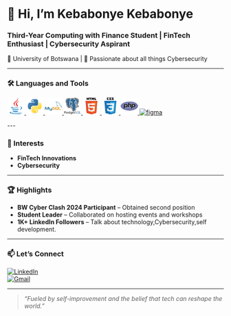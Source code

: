 # 👋 Hi, I’m Kebabonye Kebabonye 

### Third-Year Computing with Finance Student | FinTech Enthusiast | Cybersecurity Aspirant  
📍 University of Botswana | 🚀 Passionate about all things Cybersecurity 

---


### 🛠️ Languages and Tools  
<p align="left"> 
  <a href="https://www.java.com" target="_blank" rel="noreferrer"> <img src="https://raw.githubusercontent.com/devicons/devicon/master/icons/java/java-original.svg" alt="java" width="40" height="40"/> </a> 
  <a href="https://www.python.org" target="_blank" rel="noreferrer"> <img src="https://raw.githubusercontent.com/devicons/devicon/master/icons/python/python-original.svg" alt="python" width="40" height="40"/> </a> 
  <a href="https://www.mysql.com/" target="_blank" rel="noreferrer"> <img src="https://raw.githubusercontent.com/devicons/devicon/master/icons/mysql/mysql-original-wordmark.svg" alt="mysql" width="40" height="40"/> </a> 
  <a href="https://www.postgresql.org" target="_blank" rel="noreferrer"> <img src="https://raw.githubusercontent.com/devicons/devicon/master/icons/postgresql/postgresql-original-wordmark.svg" alt="postgresql" width="40" height="40"/> </a> 
  <a href="https://www.w3.org/html/" target="_blank" rel="noreferrer"> <img src="https://raw.githubusercontent.com/devicons/devicon/master/icons/html5/html5-original-wordmark.svg" alt="html5" width="40" height="40"/> </a> 
  <a href="https://www.w3schools.com/css/" target="_blank" rel="noreferrer"> <img src="https://raw.githubusercontent.com/devicons/devicon/master/icons/css3/css3-original-wordmark.svg" alt="css3" width="40" height="40"/> </a> <a href="https://www.php.net" target="_blank" rel="noreferrer"> <img src="https://raw.githubusercontent.com/devicons/devicon/master/icons/php/php-original.svg" alt="php" width="40" height="40"/> </a> 
  <a href="https://www.figma.com/" target="_blank" rel="noreferrer"> <img src="https://www.vectorlogo.zone/logos/figma/figma-icon.svg" alt="figma" width="40" height="40"/> </a> 
</p>
---

### 🌱 Interests  
- **FinTech Innovations**
- **Cybersecurity**

---

### 🏆 Highlights  
- **BW Cyber Clash 2024 Participant** – Obtained second position
- **Student Leader** – Collaborated on hosting events and workshops 
- **1K+ LinkedIn Followers** – Talk about technology,Cybersecurity,self development.  

---
<!--
### 📂 Projects  
| Project | Description | Tools |  
|---------|-------------|-------|  
| **FinTech Data Analyzer** | Python script to visualize stock trends. | Python, Pandas, Matplotlib |  
| **Secure Banking Portal** | Mock web app with SQLi safeguards. | Java, SQL, HTML/CSS |  


-->

### 📫 Let’s Connect  
[![LinkedIn](https://img.shields.io/badge/LinkedIn-0A66C2?style=for-the-badge&logo=linkedin&logoColor=white)](Your_LinkedIn_URL_Here)  
[![Gmail](https://img.shields.io/badge/Gmail-D14836?style=for-the-badge&logo=gmail&logoColor=white)](mailto:your.email@example.com)  

---

> *“Fueled by self-improvement and the belief that tech can reshape the world.”*  
